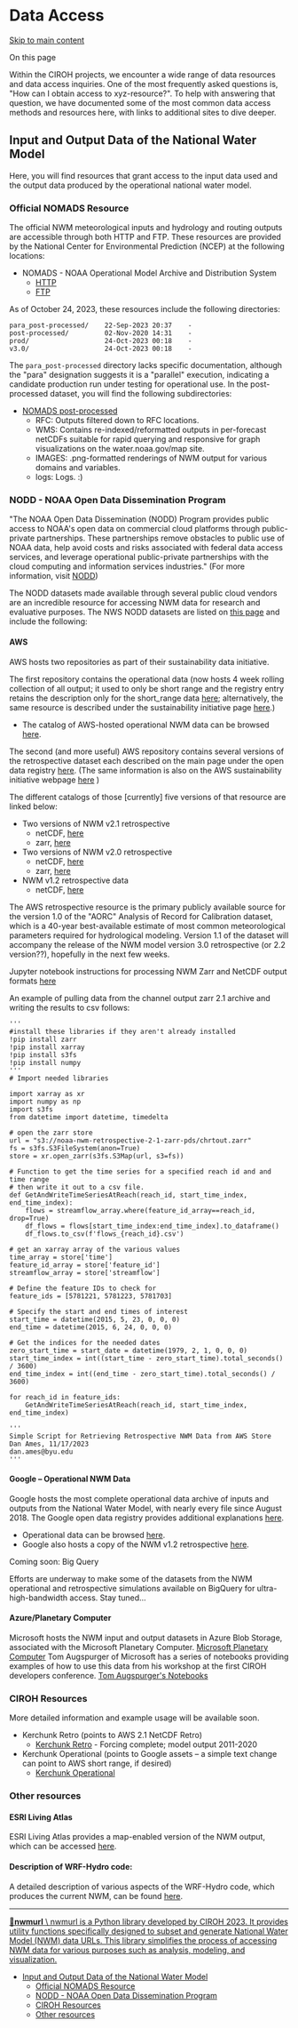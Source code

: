 # Data Access

[Skip to main content](https://docs.ciroh.org/docs/products/data-management/dataaccess/#__docusaurus_skipToContent_fallback)

On this page

Within the CIROH projects, we encounter a wide range of data resources and data access inquiries. One of the most frequently asked questions is, "How can I obtain access to xyz-resource?". To help with answering that question, we have documented some of the most common data access methods and resources here, with links to additional sites to dive deeper.

## Input and Output Data of the National Water Model [​](https://docs.ciroh.org/docs/products/data-management/dataaccess/\#input-and-output-data-of-the-national-water-model "Direct link to Input and Output Data of the National Water Model")

Here, you will find resources that grant access to the input data used and the output data produced by the operational national water model.

### Official NOMADS Resource [​](https://docs.ciroh.org/docs/products/data-management/dataaccess/\#official-nomads-resource "Direct link to Official NOMADS Resource")

The official NWM meteorological inputs and hydrology and routing outputs are accessible through both HTTP and FTP. These resources are provided by the National Center for Environmental Prediction (NCEP) at the following locations:

- NOMADS - NOAA Operational Model Archive and Distribution System
  - [HTTP](https://nomads.ncep.noaa.gov/pub/data/nccf/com/nwm)
  - [FTP](ftp://ftpprd.ncep.noaa.gov/pub/data/nccf/com/nwm)

As of October 24, 2023, these resources include the following directories:

```codeBlockLines_e6Vv
para_post-processed/    22-Sep-2023 20:37    -
post-processed/         02-Nov-2020 14:31    -
prod/                   24-Oct-2023 00:18    -
v3.0/                   24-Oct-2023 00:18    -

```

The `para_post-processed` directory lacks specific documentation, although the "para" designation suggests it is a "parallel" execution, indicating a candidate production run under testing for operational use. In the post-processed dataset, you will find the following subdirectories:

- [NOMADS post-processed](https://nomads.ncep.noaa.gov/pub/data/nccf/com/nwm/post-processed/)
  - RFC: Outputs filtered down to RFC locations.
  - WMS: Contains re-indexed/reformatted outputs in per-forecast netCDFs suitable for rapid querying and responsive for graph visualizations on the water.noaa.gov/map site.
  - IMAGES: .png-formatted renderings of NWM output for various domains and variables.
  - logs: Logs. :)

### NODD - NOAA Open Data Dissemination Program [​](https://docs.ciroh.org/docs/products/data-management/dataaccess/\#nodd---noaa-open-data-dissemination-program "Direct link to NODD - NOAA Open Data Dissemination Program")

"The NOAA Open Data Dissemination (NODD) Program provides public access to NOAA's open data on commercial cloud platforms through public-private partnerships. These partnerships remove obstacles to public use of NOAA data, help avoid costs and risks associated with federal data access services, and leverage operational public-private partnerships with the cloud computing and information services industries."
(For more information, visit [NODD](https://www.noaa.gov/information-technology/open-data-dissemination))

The NODD datasets made available through several public cloud vendors are an incredible resource for accessing NWM data for research and evaluative purposes. The NWS NODD datasets are listed on [this page](https://www.noaa.gov/nodd/datasets) and include the following:

#### AWS [​](https://docs.ciroh.org/docs/products/data-management/dataaccess/\#aws "Direct link to AWS")

AWS hosts two repositories as part of their sustainability data initiative.

The first repository contains the operational data (now hosts 4 week rolling collection of all output; it used to only be short range and the registry entry retains the description only for the short\_range data [here](https://registry.opendata.aws/noaa-nwm-pds/); alternatively, the same resource is described under the sustainability initiative page [here](https://aws.amazon.com/marketplace/pp/prodview-73iwu7dcfuge2).)

- The catalog of AWS-hosted operational NWM data can be browsed [here](https://noaa-nwm-pds.s3.amazonaws.com/index.html).

The second (and more useful) AWS repository contains several versions of the retrospective dataset each described on the main page under the open data registry [here](https://registry.opendata.aws/nwm-archive/).
(The same information is also on the AWS sustainability initiative webpage [here](https://aws.amazon.com/marketplace/pp/prodview-g6lcchc7brshwa) )

The different catalogs of those \[currently\] five versions of that resource are linked below:

- Two versions of NWM v2.1 retrospective
  - netCDF, [here](https://noaa-nwm-retrospective-2-1-pds.s3.amazonaws.com/index.html)
  - zarr, [here](https://noaa-nwm-retrospective-2-1-zarr-pds.s3.amazonaws.com/index.html)
- Two versions of NWM v2.0 retrospective
  - netCDF, [here](https://noaa-nwm-retro-v2-0-pds.s3.amazonaws.com/index.html)
  - zarr, [here](https://noaa-nwm-retro-v2-zarr-pds.s3.amazonaws.com/index.html)
- NWM v1.2 retrospective data
  - netCDF, [here](https://nwm-archive.s3.amazonaws.com/index.html)

The AWS retrospective resource is the primary publicly available source for the version 1.0 of the "AORC" Analysis of Record for Calibration dataset, which is a 40-year best-available estimate of most common meteorological parameters required for hydrological modeling. Version 1.1 of the dataset will accompany the release of the NWM model version 3.0 retrospective (or 2.2 version??), hopefully in the next few weeks.

Jupyter notebook instructions for processing NWM Zarr and NetCDF output formats [here](https://github.com/CIROH-UA/data_access_example/)

An example of pulling data from the channel output zarr 2.1 archive and writing the results to csv follows:

```codeBlockLines_e6Vv
'''
#install these libraries if they aren't already installed
!pip install zarr
!pip install xarray
!pip install s3fs
!pip install numpy
'''
# Import needed libraries

import xarray as xr
import numpy as np
import s3fs
from datetime import datetime, timedelta

# open the zarr store
url = "s3://noaa-nwm-retrospective-2-1-zarr-pds/chrtout.zarr"
fs = s3fs.S3FileSystem(anon=True)
store = xr.open_zarr(s3fs.S3Map(url, s3=fs))

# Function to get the time series for a specified reach id and and time range
# then write it out to a csv file.
def GetAndWriteTimeSeriesAtReach(reach_id, start_time_index, end_time_index):
    flows = streamflow_array.where(feature_id_array==reach_id, drop=True)
    df_flows = flows[start_time_index:end_time_index].to_dataframe()
    df_flows.to_csv(f'flows_{reach_id}.csv')

# get an xarray array of the various values
time_array = store['time']
feature_id_array = store['feature_id']
streamflow_array = store['streamflow']

# Define the feature IDs to check for
feature_ids = [5781221, 5781223, 5781703]

# Specify the start and end times of interest
start_time = datetime(2015, 5, 23, 0, 0, 0)
end_time = datetime(2015, 6, 24, 0, 0, 0)

# Get the indices for the needed dates
zero_start_time = start_date = datetime(1979, 2, 1, 0, 0, 0)
start_time_index = int((start_time - zero_start_time).total_seconds() / 3600)
end_time_index = int((end_time - zero_start_time).total_seconds() / 3600)

for reach_id in feature_ids:
    GetAndWriteTimeSeriesAtReach(reach_id, start_time_index, end_time_index)

'''
Simple Script for Retrieving Retrospective NWM Data from AWS Store
Dan Ames, 11/17/2023
dan.ames@byu.edu
'''

```

#### Google – Operational NWM Data [​](https://docs.ciroh.org/docs/products/data-management/dataaccess/\#google--operational-nwm-data "Direct link to Google – Operational NWM Data")

Google hosts the most complete operational data archive of inputs and outputs from the National Water Model, with nearly every file since August 2018. The Google open data registry provides additional explanations [here](https://console.cloud.google.com/marketplace/product/noaa-public/national-water-model?project=explore-ai-387703).

- Operational data can be browsed [here](https://console.cloud.google.com/storage/browser/national-water-model).
- Google also hosts a copy of the NWM v1.2 retrospective [here](https://console.cloud.google.com/storage/browser/national-water-model-reanalysis).

Coming soon: Big Query

Efforts are underway to make some of the datasets from the NWM operational and retrospective simulations available on BigQuery for ultra-high-bandwidth access. Stay tuned...

#### Azure/Planetary Computer [​](https://docs.ciroh.org/docs/products/data-management/dataaccess/\#azureplanetary-computer "Direct link to Azure/Planetary Computer")

Microsoft hosts the NWM input and output datasets in Azure Blob Storage, associated with the Microsoft Planetary Computer.
[Microsoft Planetary Computer](https://planetarycomputer.microsoft.com/dataset/storage/noaa-nwm)
Tom Augspurger of Microsoft has a series of notebooks providing examples of how to use this data from his workshop at the first CIROH developers conference.
[Tom Augspurger's Notebooks](https://github.com/TomAugspurger/noaa-nwm)

### CIROH Resources [​](https://docs.ciroh.org/docs/products/data-management/dataaccess/\#ciroh-resources "Direct link to CIROH Resources")

More detailed information and example usage will be available soon.

- Kerchunk Retro (points to AWS 2.1 NetCDF Retro)
  - [Kerchunk Retro](https://ciroh-nwm-zarr-retrospective-data-copy.s3.amazonaws.com/index.html) \- Forcing complete; model output 2011-2020
- Kerchunk Operational (points to Google assets – a simple text change can point to AWS short range, if desired)
  - [Kerchunk Operational](https://ciroh-nwm-zarr-copy.s3.amazonaws.com/index.html)

### Other resources [​](https://docs.ciroh.org/docs/products/data-management/dataaccess/\#other-resources "Direct link to Other resources")

#### ESRI Living Atlas [​](https://docs.ciroh.org/docs/products/data-management/dataaccess/\#esri-living-atlas "Direct link to ESRI Living Atlas")

ESRI Living Atlas provides a map-enabled version of the NWM output, which can be accessed [here](https://www.esri.com/arcgis-blog/products/analytics/analytics/esri-visualizes-noaas-national-water-model/).

#### Description of WRF-Hydro code: [​](https://docs.ciroh.org/docs/products/data-management/dataaccess/\#description-of-wrf-hydro-code "Direct link to Description of WRF-Hydro code:")

A detailed description of various aspects of the WRF-Hydro code, which produces the current NWM, can be found [here](https://ral.ucar.edu/sites/default/files/public/projects/wrf_hydro/technical-description-user-guide/wrf-hydro-v5.1.1-technical-description.pdf).

* * *

[**📄️nwmurl** \\
nwmurl is a Python library developed by CIROH 2023. It provides utility functions specifically designed to subset and generate National Water Model (NWM) data URLs. This library simplifies the process of accessing NWM data for various purposes such as analysis, modeling, and visualization.](https://docs.ciroh.org/docs/products/data-management/dataaccess/NWMURL%20Library)

- [Input and Output Data of the National Water Model](https://docs.ciroh.org/docs/products/data-management/dataaccess/#input-and-output-data-of-the-national-water-model)
  - [Official NOMADS Resource](https://docs.ciroh.org/docs/products/data-management/dataaccess/#official-nomads-resource)
  - [NODD - NOAA Open Data Dissemination Program](https://docs.ciroh.org/docs/products/data-management/dataaccess/#nodd---noaa-open-data-dissemination-program)
  - [CIROH Resources](https://docs.ciroh.org/docs/products/data-management/dataaccess/#ciroh-resources)
  - [Other resources](https://docs.ciroh.org/docs/products/data-management/dataaccess/#other-resources)